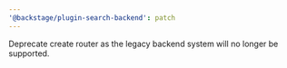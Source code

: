 ```yaml
---
'@backstage/plugin-search-backend': patch
---
```


Deprecate create router as the legacy backend system will no longer be supported.
